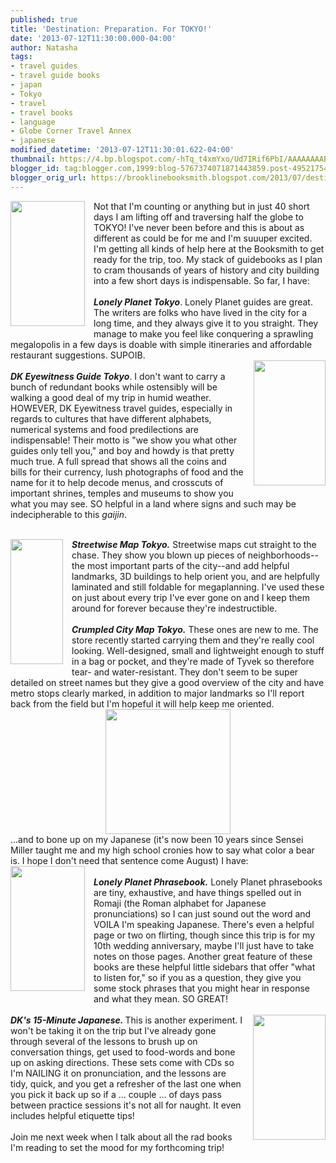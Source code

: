 ```yaml
---
published: true
title: 'Destination: Preparation. For TOKYO!'
date: '2013-07-12T11:30:00.000-04:00'
author: Natasha
tags:
- travel guides
- travel guide books
- japan
- Tokyo
- travel
- travel books
- language
- Globe Corner Travel Annex
- japanese
modified_datetime: '2013-07-12T11:30:01.622-04:00'
thumbnail: https://4.bp.blogspot.com/-hTq_t4xmYxo/Ud7IRif6PbI/AAAAAAAABUk/l8U7nWlLEZk/s72-c/Tokyo_city_guide_-_9th_Edition_Large.png
blogger_id: tag:blogger.com,1999:blog-5767374071871443859.post-4952175456276956459
blogger_orig_url: https://brooklinebooksmith.blogspot.com/2013/07/destination-preparation-for-tokyo.html
---
```


<a href="https://4.bp.blogspot.com/-hTq_t4xmYxo/Ud7IRif6PbI/AAAAAAAABUk/l8U7nWlLEZk/s1600/Tokyo_city_guide_-_9th_Edition_Large.png" imageanchor="1" style="clear: left; float: left; margin-bottom: 1em; margin-right: 1em;"><img border="0" height="200" src="https://4.bp.blogspot.com/-hTq_t4xmYxo/Ud7IRif6PbI/AAAAAAAABUk/l8U7nWlLEZk/s200/Tokyo_city_guide_-_9th_Edition_Large.png" width="119" /></a>Not that I'm counting or anything but in just 40 short days I am lifting off and traversing half the globe to TOKYO! I've never been before and this is about as different as could be for me and I'm suuuper excited. I'm getting all kinds of help here at the Booksmith to get ready for the trip, too. My stack of guidebooks as I plan to cram thousands of years of history and city building into a few short days is indispensable. So far, I have:<br /><br /><b><i>Lonely Planet Tokyo</i></b>. Lonely Planet guides are great. The writers are folks who have lived in the city for a long time, and they always give it to you straight. They manage to make you feel like conquering a sprawling megalopolis in a few days is doable with simple itineraries and affordable restaurant suggestions. SUPOIB.<br /><a href="https://1.bp.blogspot.com/-ATT-2rsANJ0/Ud7M68Unp-I/AAAAAAAABU8/oSZhIaiWuFw/s1600/dk-eyewitness-travel-guide-tokyo.jpg" imageanchor="1" style="clear: right; float: right; margin-bottom: 1em; margin-left: 1em;"><img border="0" height="200" src="https://1.bp.blogspot.com/-ATT-2rsANJ0/Ud7M68Unp-I/AAAAAAAABU8/oSZhIaiWuFw/s200/dk-eyewitness-travel-guide-tokyo.jpg" width="115" /></a><br /><b><i>DK Eyewitness Guide Tokyo</i></b>. I don't want to carry a bunch of redundant books while ostensibly will be walking a good deal of my trip in humid weather. HOWEVER, DK Eyewitness travel guides, especially in regards to cultures that have different alphabets, numerical systems and food predilections are indispensable! Their motto is "we show you what other guides only tell you," and boy and howdy is that pretty much true. A full spread that shows all the coins and bills for their currency, lush photographs of food and the name for it to help decode menus, and crosscuts of important shrines, temples and museums to show you what you may see. SO helpful in a land where signs and such may be indecipherable to this <i>gaijin</i>.<br /><br /><div class="separator" style="clear: both; text-align: center;"><a href="https://1.bp.blogspot.com/-sGeeGA4PMkY/Ud7NAd_DV0I/AAAAAAAABVE/wDGBo2SmQQw/s1600/tokyo-map-c.jpg" imageanchor="1" style="clear: left; float: left; margin-bottom: 1em; margin-right: 1em;"><img border="0" height="200" src="https://1.bp.blogspot.com/-sGeeGA4PMkY/Ud7NAd_DV0I/AAAAAAAABVE/wDGBo2SmQQw/s200/tokyo-map-c.jpg" width="84" /></a></div><b><i>Streetwise Map Tokyo.</i></b> Streetwise maps cut straight to the chase. They show you blown up pieces of neighborhoods--the most important parts of the city--and add helpful landmarks, 3D buildings to help orient you, and are helpfully laminated and still foldable for megaplanning. I've used these on just about every trip I've ever gone on and I keep them around for forever because they're indestructible.<br /><br /><b><i>Crumpled City Map Tokyo.</i></b> These ones are new to me. The store recently started carrying them and they're really cool looking. Well-designed, small and lightweight enough to stuff in a bag or pocket, and they're made of Tyvek so therefore tear- and water-resistant. They don't seem to be super detailed on street names but they give a good overview of the city and have metro stops clearly marked, in addition to major landmarks so I'll report back from the field but I'm hopeful it will help keep me oriented.<br /><div class="separator" style="clear: both; text-align: center;"><a href="https://4.bp.blogspot.com/-egGkLNAV_-8/Ud7MuqEKc2I/AAAAAAAABU0/xU_Xd12CULU/s1600/376753-612x612-1.png" imageanchor="1" style="margin-left: 1em; margin-right: 1em;"><img border="0" height="200" src="https://4.bp.blogspot.com/-egGkLNAV_-8/Ud7MuqEKc2I/AAAAAAAABU0/xU_Xd12CULU/s200/376753-612x612-1.png" width="200" /></a></div>...and to bone up on my Japanese (it's now been 10 years since Sensei Miller taught me and my high school cronies how to say what color a bear is. I hope I don't need that sentence come August) I have:<br /><a href="https://1.bp.blogspot.com/-p1HWBaZIsrg/Ud7Njgehn1I/AAAAAAAABVM/oYroEugm4uw/s1600/5393-Japanese_Phrasebook_Large.png" imageanchor="1" style="clear: left; float: left; margin-bottom: 1em; margin-right: 1em;"><img border="0" height="200" src="https://1.bp.blogspot.com/-p1HWBaZIsrg/Ud7Njgehn1I/AAAAAAAABVM/oYroEugm4uw/s200/5393-Japanese_Phrasebook_Large.png" width="119" /></a><br /><b><i>Lonely Planet Phrasebook.</i></b> Lonely Planet phrasebooks are tiny, exhaustive, and have things spelled out in Romaji (the Roman alphabet for Japanese pronunciations) so I can just sound out the word and VOILA I'm speaking Japanese. There's even a helpful page or two on flirting, though since this trip is for my 10th wedding anniversary, maybe I'll just have to take notes on those pages. Another great feature of these books are these helpful little sidebars that offer "what to listen for," so if you as a question, they give you some stock phrases that you might hear in response and what they mean. SO GREAT!<br /><br /><a href="https://1.bp.blogspot.com/-5E1M5UkpNAg/Ud7NjuDT80I/AAAAAAAABVQ/ZD2okosYVIk/s1600/15min.jpg" imageanchor="1" style="clear: right; float: right; margin-bottom: 1em; margin-left: 1em;"><img border="0" height="200" src="https://1.bp.blogspot.com/-5E1M5UkpNAg/Ud7NjuDT80I/AAAAAAAABVQ/ZD2okosYVIk/s200/15min.jpg" style="cursor: move;" width="116" /></a><b><i>DK's 15-Minute Japanese. </i></b>This is another experiment. I won't be taking it on the trip but I've already gone through several of the lessons to brush up on conversation things, get used to food-words and bone up on asking directions. These sets come with CDs so I'm NAILING it on pronunciation, and the lessons are tidy, quick, and you get a refresher of the last one when you pick it back up so if a ... couple ... of days pass between practice sessions it's not all for naught. It even includes helpful etiquette tips!<br /><br />Join me next week when I talk about all the rad books I'm reading to set the mood for my forthcoming trip!